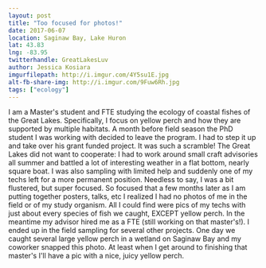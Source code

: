 ```yaml
---
layout: post
title: "Too focused for photos!"
date: 2017-06-07
location: Saginaw Bay, Lake Huron
lat: 43.83
lng: -83.95
twitterhandle: GreatLakesLuv
author: Jessica Kosiara
imgurfilepath: http://i.imgur.com/4Y5su1E.jpg
alt-fb-share-img: http://i.imgur.com/9Fuw6Rh.jpg
tags: ["ecology"]
---
```

	
I am a Master's student and FTE studying the ecology of coastal fishes of the Great Lakes. Specifically, I focus on yellow perch and how they are supported by multiple habitats. A month before field season the PhD student I was working with decided to leave the program. I had to step it up and take over his grant funded project. It was such a scramble! The Great Lakes did not want to cooperate: I had to work around small craft advisories all summer and battled a lot of interesting weather in a flat bottom, nearly square boat. I was also sampling with limited help and suddenly one of my techs left for a more permanent position. Needless to say, I was a bit flustered, but super focused. So focused that a few months later as I am putting together posters, talks, etc I realized I had no photos of me in the field or of my study organism. All I could find were pics of my techs with just about every species of fish we caught, EXCEPT yellow perch. In the meantime my advisor hired me as a  FTE (still working on that master's!). I ended up in the field sampling for several other projects. One day we caught several large yellow perch in a wetland on Saginaw Bay and my coworker snapped this photo. At least when I get around to finishing that master's I'll have a pic with a nice, juicy yellow perch. 